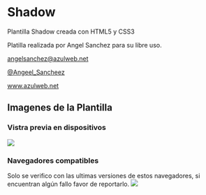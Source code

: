 Shadow
======

Plantilla Shadow creada con HTML5 y CSS3

Platilla realizada por Angel Sanchez para su libre uso.

angelsanchez@azulweb.net

<a href="https://twitter.com/Angeel_Sancheez">@Angeel_Sancheez</a>

www.azulweb.net 

<h2>Imagenes de la Plantilla</h2>

<div align=”center” width="100%">
<h3>Vistra previa en dispositivos</h3>
<img src="http://www.azulweb.net/wp-content/uploads/2014/07/Shadow-by-Azul-Web.png" tilte="Formularo Normal"/>
<br/>
<h3>Navegadores compatibles</h3>
Solo se verifico con las ultimas versiones de estos navegadores, si encuentran algún fallo favor de reportarlo.
<img src="http://www.azulweb.net/wp-content/uploads/2014/07/iconos-navegadores.png" tilte="Formularo Hover"/>
</div>
